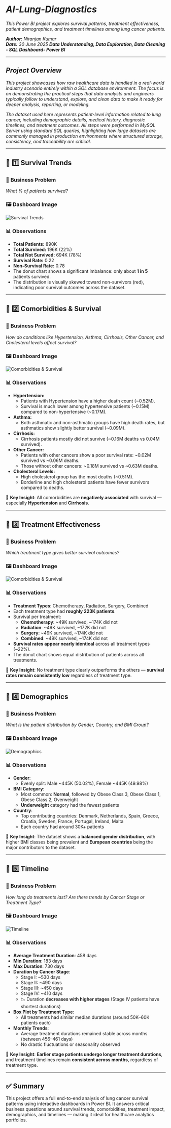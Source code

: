 # *AI-Lung-Diagnostics*
*This Power BI project explores survival patterns, treatment effectiveness, patient demographics, and treatment timelines among lung cancer patients.*

***Author:*** *Niranjan Kumar*  
***Date:*** *30 June 2025*
***Data Understanding, Data Exploration, Data Cleaning - SQL***
***Dashboard- Power BI***

---

## *Project Overview*

*This project showcases how raw healthcare data is handled in a real-world industry scenario entirely within a SQL database environment. The focus is on demonstrating the practical steps that data analysts and engineers typically follow to understand, explore, and clean data to make it ready for deeper analysis, reporting, or modeling.*

*The dataset used here represents patient-level information related to lung cancer, including demographic details, medical history, diagnostic timelines, and treatment outcomes. All steps were performed in MySQL Server using standard SQL queries, highlighting how large datasets are commonly managed in production environments where structured storage, consistency, and traceability are critical.*

---

## 📁 1️⃣ Survival Trends

### 🎯 **Business Problem**
*What % of patients survived?*

### 🖼️ **Dashboard Image**
![Survival Trends](Dashboard/Dashboard%201.png)

### 📊 **Observations**
- **Total Patients:** 890K
- **Total Survived:** 196K (22%)
- **Total Not Survived:** 694K (78%)
- **Survival Rate:** 0.22  
- **Non-Survival Rate:** 0.78  
- The donut chart shows a significant imbalance: only about **1 in 5** patients survived.
- The distribution is visually skewed toward non-survivors (red), indicating poor survival outcomes across the dataset.

---

## 📁 2️⃣ Comorbidities & Survival

### 🎯 **Business Problem**
*How do conditions like Hypertension, Asthma, Cirrhosis, Other Cancer, and Cholesterol levels affect survival?*

### 🖼️ **Dashboard Image**
![Comorbidities & Survival](Dashboard/Dashboard_2.png)

### 📊 **Observations**
- **Hypertension:**
  - Patients with Hypertension have a higher death count (~0.52M).
  - Survival is much lower among hypertensive patients (~0.15M) compared to non-hypertensive (~0.17M).
- **Asthma:**
  - Both asthmatic and non-asthmatic groups have high death rates, but asthmatics show slightly better survival (~0.09M).
- **Cirrhosis:**
  - Cirrhosis patients mostly did not survive (~0.16M deaths vs 0.04M survived).
- **Other Cancer:**
  - Patients with other cancers show a poor survival rate: ~0.02M survived vs ~0.06M deaths.
  - Those without other cancers: ~0.18M survived vs ~0.63M deaths.
- **Cholesterol Levels:**
  - High cholesterol group has the most deaths (~0.51M).
  - Borderline and high cholesterol patients have fewer survivors compared to deaths.

📌 **Key Insight**: All comorbidities are **negatively associated** with survival — especially **Hypertension** and **Cirrhosis**.

---

## 📁 3️⃣ Treatment Effectiveness

### 🎯 **Business Problem**
*Which treatment type gives better survival outcomes?*

### 🖼️ **Dashboard Image** 

![Comorbidities & Survival](Dashboard/Dashboard_3.png)

### 📊 **Observations**
- **Treatment Types**: Chemotherapy, Radiation, Surgery, Combined
- Each treatment type had **roughly 223K patients**.
- Survival per treatment:
  - **Chemotherapy**: ~49K survived, ~174K did not
  - **Radiation**: ~49K survived, ~172K did not
  - **Surgery**: ~49K survived, ~174K did not
  - **Combined**: ~49K survived, ~174K did not
- **Survival rates appear nearly identical** across all treatment types (~22%).
- The donut chart shows equal distribution of patients across all treatments.

📌 **Key Insight**: No treatment type clearly outperforms the others — **survival rates remain consistently low** regardless of treatment type.

---

## 📁 4️⃣ Demographics

### 🎯 **Business Problem**
*What is the patient distribution by Gender, Country, and BMI Group?*

### 🖼️ **Dashboard Image**

![Demographics](Dashboard/Dashboard_4.png)

### 📊 **Observations**
- **Gender**:
  - Evenly split: Male ~445K (50.02%), Female ~445K (49.98%)
- **BMI Category**:
  - Most common: **Normal**, followed by Obese Class 3, Obese Class 1, Obese Class 2, Overweight
  - **Underweight** category had the fewest patients
- **Country**:
  - Top contributing countries: Denmark, Netherlands, Spain, Greece, Croatia, Sweden, France, Portugal, Ireland, Malta
  - Each country had around 30K+ patients

📌 **Key Insight**: The dataset shows a **balanced gender distribution**, with higher BMI classes being prevalent and **European countries** being the major contributors to the dataset.

---

## 📁 5️⃣ Timeline

### 🎯 **Business Problem**
*How long do treatments last? Are there trends by Cancer Stage or Treatment Type?*

### 🖼️ **Dashboard Image**
![Timeline](Dashboard/Dashboard_5.png)

### 📊 **Observations**
- **Average Treatment Duration**: 458 days
- **Min Duration**: 183 days
- **Max Duration**: 730 days
- **Duration by Cancer Stage**:
  - Stage I: ~530 days
  - Stage II: ~490 days
  - Stage III: ~450 days
  - Stage IV: ~410 days
  - 📉 Duration **decreases with higher stages** (Stage IV patients have shortest durations)
- **Box Plot by Treatment Type**:
  - All treatments had similar median durations (around 50K–60K patients each)
- **Monthly Trends**:
  - Average treatment durations remained stable across months (between 456–461 days)
  - No drastic fluctuations or seasonality observed

📌 **Key Insight**: **Earlier stage patients undergo longer treatment durations**, and treatment timelines remain **consistent across months**, regardless of treatment type.

---

## ✅ Summary

This project offers a full end-to-end analysis of lung cancer survival patterns using interactive dashboards in Power BI. It answers critical business questions around survival trends, comorbidities, treatment impact, demographics, and timelines — making it ideal for healthcare analytics portfolios.


